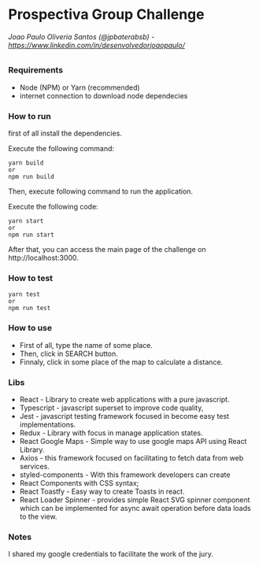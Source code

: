 # Prospectiva Group Challenge

###### Joao Paulo Oliveria Santos (@jpbaterabsb) - https://www.linkedin.com/in/desenvolvedorjoaopaulo/

### Requirements

- Node (NPM) or Yarn (recommended)
- internet connection to download node dependecies

### How to run

first of all install the dependencies.

Execute the following command:

```
yarn build
or
npm run build
```

Then, execute following command to run the application.

Execute the following code:

```
yarn start
or
npm run start
```

After that, you can access the main page of the challenge on http://localhost:3000.

### How to test

```
yarn test
or
npm run test
```

### How to use

- First of all, type the name of some place.
- Then, click in SEARCH button.
- Finnaly, click in some place of the map to calculate a distance.

### Libs

- React - Library to create web applications with a pure javascript.
- Typescript - javascript superset to improve code quality,
- Jest - javascript testing framework focused in become easy test implementations.
- Redux - Library with focus in manage application states.
- React Google Maps - Simple way to use google maps API using React Library.
- Axios - this framework focused on facilitating to fetch data from web services.
- styled-components - With this framework developers can create
- React Components with CSS syntax;
- React Toastfy - Easy way to create Toasts in react.
- React Loader Spinner - provides simple React SVG spinner component which can be implemented for async await operation before data loads to the view.

### Notes

I shared my google credentials to facilitate the work of the jury.

